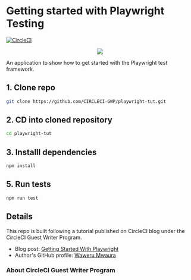 # Getting started with Playwright Testing

[![CircleCI](https://circleci.com/gh/CIRCLECI-GWP/playwright-tut.svg?style=svg)](https://circleci.com/gh/CIRCLECI-GWP/playwright-tut)

<p align="center"><img src="https://avatars3.githubusercontent.com/u/59034516"></p>

An application to show how to get started with the Playwright test framework.

## 1. Clone repo

```bash
git clone https://github.com/CIRCLECI-GWP/playwright-tut.git
```

## 2. CD into cloned repository

```bash
cd playwright-tut
```

## 3. Installl dependencies

```bash
npm install
```

## 5. Run tests

```bash
npm run test
```

## Details

This repo is built following a tutorial published on CircleCI blog under the CircleCI Guest Writer Program.

- Blog post: [ Getting Started With Playwright ][blog]
- Author's GitHub profile: [Waweru Mwaura][author]

### About CircleCI Guest Writer Program

[blog]: https://circleci.com/blog/getting-started-with-playwright-testing
[author]: https://github.com/mwaz
